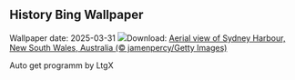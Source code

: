 ## History Bing Wallpaper
Wallpaper date: 2025-03-31
![](https://www.bing.com/th?id=OHR.SydneyHarbour_EN-US2885246621_UHD.jpg&w=1000)Download: [Aerial view of Sydney Harbour, New South Wales, Australia (© jamenpercy/Getty Images)](https://www.bing.com/th?id=OHR.SydneyHarbour_EN-US2885246621_UHD.jpg)

Auto get programm by LtgX
